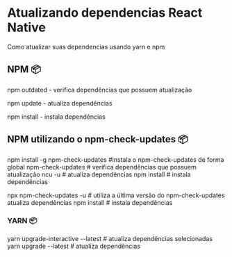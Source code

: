 # Atualizando dependencias React Native

Como atualizar suas dependencias usando yarn e npm

## NPM 📦

npm outdated  - verifica dependências que possuem atualização

npm update - atualiza dependências

npm install - instala dependências

## NPM utilizando o npm-check-updates 📦

npm install -g npm-check-updates #instala o npm-check-updates de forma global
npm-check-updates # verifica dependências que possuem atualização
ncu -u # atualiza dependências
npm install # instala dependências

npx npm-check-updates -u # utiliza a última versão do npm-check-updates atualiza dependências
npm install # instala dependências

### YARN 📦

yarn upgrade-interactive --latest # atualiza dependências selecionadas
yarn upgrade --latest # atualiza dependências
